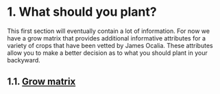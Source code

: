 # 1. What should you plant?
This first section will eventually contain a lot of information. For now we have a grow matrix that provides additional informative attributes for a variety of crops that have been vetted by James Ocalia. These attributes allow you to make a better decision as to what you should plant in your backyward.

## 1.1. [Grow matrix](grow-matrix.md)
